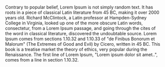 Contrary to popular belief, Lorem Ipsum is not simply random text.
It has roots in a piece of classical Latin literature from 45 BC, making it over 2000 years old. 
Richard McClintock, a Latin professor at Hampden-Sydney College in Virginia, looked up one of the more 
obscure Latin words, consectetur, from a Lorem Ipsum passage, and going through the cites of the word in 
classical literature, discovered the undoubtable source. Lorem Ipsum comes from sections 1.10.32 and 
1.10.33 of "de Finibus Bonorum et Malorum" (The Extremes of Good and Evil) by Cicero, written in 45 BC.
 This book is a treatise market the theory of ethics, very popular during the Renaissance.
  The first line of Lorem Ipsum, "Lorem ipsum dolor sit amet..", comes from a line in section 1.10.32.
